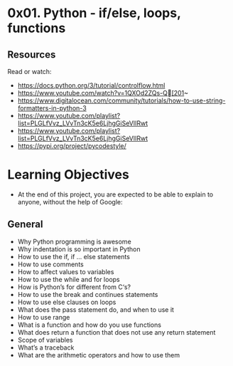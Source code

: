 # 0x01. Python - if/else, loops, functions

## Resources
Read or watch:
- https://docs.python.org/3/tutorial/controlflow.html
- https://www.youtube.com/watch?v=1QXOd2ZQs-Q[201~
- https://www.digitalocean.com/community/tutorials/how-to-use-string-formatters-in-python-3
- https://www.youtube.com/playlist?list=PLGLfVvz_LVvTn3cK5e6LjhgGiSeVlIRwt
- https://www.youtube.com/playlist?list=PLGLfVvz_LVvTn3cK5e6LjhgGiSeVlIRwt
- https://pypi.org/project/pycodestyle/

#  Learning Objectives
- At the end of this project, you are expected to be able to explain to anyone, without the help of Google:

## General
- Why Python programming is awesome
- Why indentation is so important in Python
- How to use the if, if ... else statements
- How to use comments
- How to affect values to variables
- How to use the while and for loops
- How is Python’s for different from C‘s?
- How to use the break and continues statements
- How to use else clauses on loops
- What does the pass statement do, and when to use it
- How to use range
- What is a function and how do you use functions
- What does return a function that does not use any return statement
- Scope of variables
- What’s a traceback
- What are the arithmetic operators and how to use them
